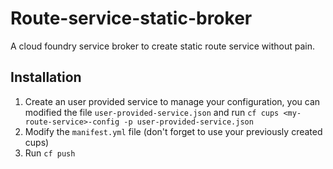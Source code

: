 # Route-service-static-broker

A cloud foundry service broker to create static route service without pain.

## Installation

1. Create an user provided service to manage your configuration, you can modified the file `user-provided-service.json` and run `cf cups <my-route-service>-config -p user-provided-service.json`
2. Modify the `manifest.yml` file (don't forget to use your previously created cups)
3. Run `cf push`

 